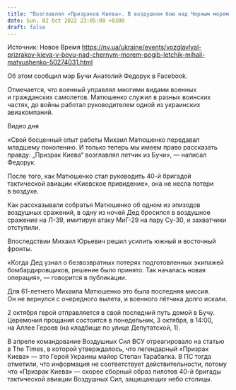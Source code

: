 ```yaml
---
title: "Возглавлял «Призраков Киева». В воздушном бою над Черным морем погиб полковник ВСУ Михаил Матюшенко"
date: Sun, 02 Oct 2022 23:05:00 +0300
draft: false
---
```

Источник: Новое Время https://nv.ua/ukraine/events/vozglavlyal-prizrakov-kieva-v-boyu-nad-chernym-morem-pogib-letchik-mihail-matyushenko-50274031.html


Об этом сообщил мэр Бучи Анатолий Федорук в Facebook.

Отмечается, что военный управлял многими видами военных и гражданских самолетов. Матюшенко служил в разных воинских частях, до войны работал руководителем одной из украинских авиакомпаний.

 Видео дня   

«Свой бесценный опыт работы Михаил Матюшенко передавал младшему поколению. И только теперь мы имеем право рассказать правду: „Призрак Киева“ возглавлял летчик из Бучи», — написал Федорук.

После того, как Матюшенко стал руководить 40-й бригадой тактической авиации «Киевское привидение», она не несла потери в воздухе.

Как рассказывали собратья Матюшенко об одном из эпизодов воздушных сражений, в одну из ночей Дед бросился в воздушное сражение на Л-39, имитируя атаку МиГ-29 на пару Су-30, и захватчики отступили.

Впоследствии Михаил Юрьевич решил усилить южный и восточный фронты.

«Когда Дед узнал о безвозвратных потерях подготовленных экипажей бомбардировщиков, решение было принято. Так началась новая операция», — говорится в публикации.

Для 61-летнего Михаила Матюшенко это была последняя миссия. Он не вернулся с очередного вылета, и военного лётчика долго искали.

2 октября герой отправляется в свой последний путь домой в Бучу. Церемония прощания состоится в понедельник, 3 октября, в 14:00, на Аллее Героев (на кладбище по улице Депутатской, 1).

В апреле командование Воздушных Сил ВСУ отреагировало на статью в The Times, в которой утверждалось, что легендарный «Призрак Киева» — это Герой Украины майор Степан Тарабалка. В ПС тогда отметили, что информация не соответствует действительности, потому что «Призрак Киева» — скорее сборный образ пилотов 40-й бригады тактической авиации Воздушных Сил, защищающих небо столицы.
